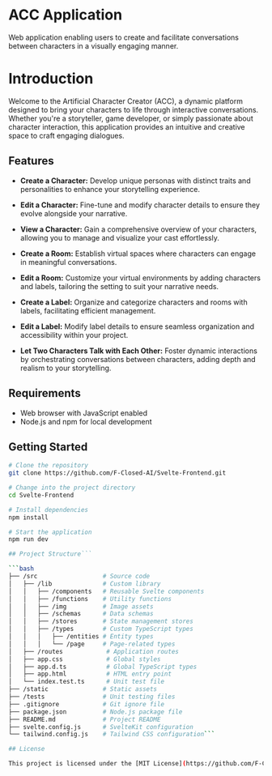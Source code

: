 # ACC Application

Web application enabling users to create and facilitate conversations between characters in a visually engaging manner.

# Introduction
Welcome to the Artificial Character Creator (ACC), a dynamic platform designed to bring your characters to life through interactive conversations. Whether you're a storyteller, game developer, or simply passionate about character interaction, this application provides an intuitive and creative space to craft engaging dialogues.

## Features

- **Create a Character:** Develop unique personas with distinct traits and personalities to enhance your storytelling experience.

- **Edit a Character:** Fine-tune and modify character details to ensure they evolve alongside your narrative.

- **View a Character:** Gain a comprehensive overview of your characters, allowing you to manage and visualize your cast effortlessly.

- **Create a Room:** Establish virtual spaces where characters can engage in meaningful conversations.

- **Edit a Room:** Customize your virtual environments by adding characters and labels, tailoring the setting to suit your narrative needs.

- **Create a Label:** Organize and categorize characters and rooms with labels, facilitating efficient management.

- **Edit a Label:** Modify label details to ensure seamless organization and accessibility within your project.

- **Let Two Characters Talk with Each Other:** Foster dynamic interactions by orchestrating conversations between characters, adding depth and realism to your storytelling.

## Requirements

- Web browser with JavaScript enabled
- Node.js and npm for local development

## Getting Started

```bash
# Clone the repository
git clone https://github.com/F-Closed-AI/Svelte-Frontend.git

# Change into the project directory
cd Svelte-Frontend

# Install dependencies
npm install

# Start the application
npm run dev

## Project Structure```

```bash
├── /src                  # Source code
│   ├── /lib              # Custom library
│   │   ├── /components   # Reusable Svelte components
│   │   ├── /functions    # Utility functions
│   │   ├── /img          # Image assets
│   │   ├── /schemas      # Data schemas
│   │   ├── /stores       # State management stores
│   │   ├── /types        # Custom TypeScript types
│   │   │   ├── /entities # Entity types
│   │   │   └── /page     # Page-related types
│   ├── /routes            # Application routes
│   ├── app.css            # Global styles
│   ├── app.d.ts           # Global TypeScript types
│   ├── app.html           # HTML entry point
│   └── index.test.ts      # Unit test file
├── /static               # Static assets
├── /tests                # Unit testing files
├── .gitignore            # Git ignore file
├── package.json          # Node.js package file
├── README.md             # Project README
├── svelte.config.js      # SvelteKit configuration
└── tailwind.config.js    # Tailwind CSS configuration```

## License

This project is licensed under the [MIT License](https://github.com/F-Closed-AI/Svelte-Frontend/blob/main/LICENSE).
